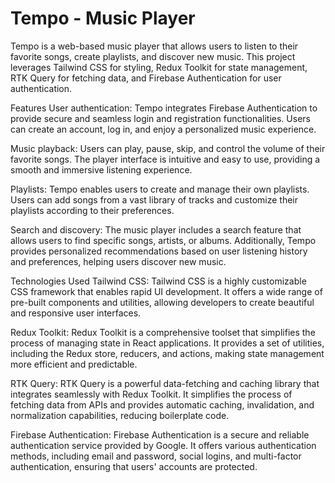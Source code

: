 # Tempo - Music Player
Tempo is a web-based music player that allows users to listen to their favorite songs, create playlists, and discover new music. This project leverages Tailwind CSS for styling, Redux Toolkit for state management, RTK Query for fetching data, and Firebase Authentication for user authentication.

Features
User authentication: Tempo integrates Firebase Authentication to provide secure and seamless login and registration functionalities. Users can create an account, log in, and enjoy a personalized music experience.

Music playback: Users can play, pause, skip, and control the volume of their favorite songs. The player interface is intuitive and easy to use, providing a smooth and immersive listening experience.

Playlists: Tempo enables users to create and manage their own playlists. Users can add songs from a vast library of tracks and customize their playlists according to their preferences.

Search and discovery: The music player includes a search feature that allows users to find specific songs, artists, or albums. Additionally, Tempo provides personalized recommendations based on user listening history and preferences, helping users discover new music.

Technologies Used
Tailwind CSS: Tailwind CSS is a highly customizable CSS framework that enables rapid UI development. It offers a wide range of pre-built components and utilities, allowing developers to create beautiful and responsive user interfaces.

Redux Toolkit: Redux Toolkit is a comprehensive toolset that simplifies the process of managing state in React applications. It provides a set of utilities, including the Redux store, reducers, and actions, making state management more efficient and predictable.

RTK Query: RTK Query is a powerful data-fetching and caching library that integrates seamlessly with Redux Toolkit. It simplifies the process of fetching data from APIs and provides automatic caching, invalidation, and normalization capabilities, reducing boilerplate code.

Firebase Authentication: Firebase Authentication is a secure and reliable authentication service provided by Google. It offers various authentication methods, including email and password, social logins, and multi-factor authentication, ensuring that users' accounts are protected.
